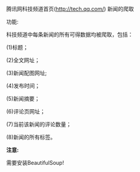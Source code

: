 腾讯网科技频道首页(http://tech.qq.com/) 新闻的爬取


<p>功能:</p>
<p>科技频道中每条新闻的所有可得数据均被爬取，包括：</p>
  <p>   (1)标题；</p>
  <p>   (2)全文网址；</p>
  <p>   (3)新闻配图网址;</p>
  <p>   (4)发布时间；</p>
  <p>   (5)新闻摘要；</p>
  <p>   (6)评论页网址；</p>
  <p>   (7)当前该新闻的评论数量；</p>
  <p>   (8)新闻的所有标签。</p>
  
  
  
<p><strong>注意:</strong></p>
需要安装BeautifulSoup!
